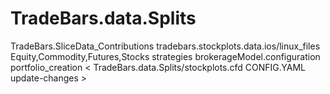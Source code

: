# TradeBars.data.Splits
TradeBars.SliceData_Contributions
tradebars.stockplots.data.ios/linux_files
Equity,Commodity,Futures,Stocks strategies
brokerageModel.configuration
portfolio_creation
<
        TradeBars.data.Splits/stockplots.cfd
        CONFIG.YAML
        update-changes
      >
